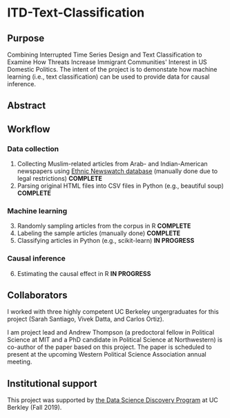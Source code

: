 # ITD-Text-Classification

## Purpose 

Combining Interrupted Time Series Design and Text Classification to Examine How Threats Increase Immigrant Communities' Interest in US Domestic Politics. The intent of the project is to demonstate how machine learning (i.e., text classification) can be used to provide data for causal inference. 

## Abstract 

## Workflow 

### Data collection 

1. Collecting Muslim-related articles from Arab- and Indian-American newspapers using [Ethnic Newswatch database](https://www.proquest.com/products-services/ethnic_newswatch.html) (manually done due to legal restrictions) **COMPLETE**
2. Parsing original HTML files into CSV files in Python (e.g., beautiful soup) **COMPLETE**

### Machine learning 

3. Randomly sampling articles from the corpus in R **COMPLETE**
4. Labeling the sample articles (manually done) **COMPLETE**
5. Classifying articles in Python (e.g., scikit-learn) **IN PROGRESS**

### Causal inference 

6. Estimating the causal effect in R **IN PROGRESS**

## Collaborators 
I worked with three highly competent UC Berkeley ungergraduates for this project (Sarah Santiago, Vivek Datta, and Carlos Ortiz). 

I am project lead and Andrew Thompson (a predoctoral fellow in Political Science at MIT and a PhD candidate in Political Science at Northwestern) is co-author of the paper based on this project. The paper is scheduled to present at the upcoming Western Political Science Association annual meeting. 

## Institutional support 
This project was supported by [the Data Science Discovery Program](https://data.berkeley.edu/research/discovery) at UC Berkley (Fall 2019).
